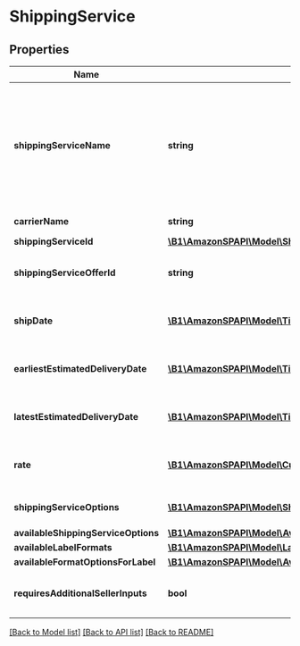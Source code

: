 # ShippingService

## Properties
Name | Type | Description | Notes
------------ | ------------- | ------------- | -------------
**shippingServiceName** | **string** | A plain text representation of a carrier&#39;s shipping service. For example, \&quot;UPS Ground\&quot; or \&quot;FedEx Standard Overnight\&quot;. | 
**carrierName** | **string** | The name of the carrier. | 
**shippingServiceId** | [**\B1\AmazonSPAPI\Model\ShippingServiceIdentifier**](ShippingServiceIdentifier.md) |  | 
**shippingServiceOfferId** | **string** | An Amazon-defined shipping service offer identifier. | 
**shipDate** | [**\B1\AmazonSPAPI\Model\Timestamp**](Timestamp.md) | The date that the carrier will ship the package. | 
**earliestEstimatedDeliveryDate** | [**\B1\AmazonSPAPI\Model\Timestamp**](Timestamp.md) | The earliest date by which the shipment will be delivered. | [optional] 
**latestEstimatedDeliveryDate** | [**\B1\AmazonSPAPI\Model\Timestamp**](Timestamp.md) | The latest date by which the shipment will be delivered. | [optional] 
**rate** | [**\B1\AmazonSPAPI\Model\CurrencyAmount**](CurrencyAmount.md) | The amount that the carrier will charge for the shipment. | 
**shippingServiceOptions** | [**\B1\AmazonSPAPI\Model\ShippingServiceOptions**](ShippingServiceOptions.md) | Extra services offered by the carrier. | 
**availableShippingServiceOptions** | [**\B1\AmazonSPAPI\Model\AvailableShippingServiceOptions**](AvailableShippingServiceOptions.md) |  | [optional] 
**availableLabelFormats** | [**\B1\AmazonSPAPI\Model\LabelFormatList**](LabelFormatList.md) |  | [optional] 
**availableFormatOptionsForLabel** | [**\B1\AmazonSPAPI\Model\AvailableFormatOptionsForLabelList**](AvailableFormatOptionsForLabelList.md) |  | [optional] 
**requiresAdditionalSellerInputs** | **bool** | When true, additional seller inputs are required. | 

[[Back to Model list]](../README.md#documentation-for-models) [[Back to API list]](../README.md#documentation-for-api-endpoints) [[Back to README]](../README.md)


